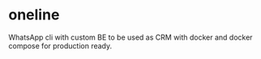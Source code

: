 # oneline
WhatsApp cli with custom BE to be used as CRM with docker and docker compose for production ready.
